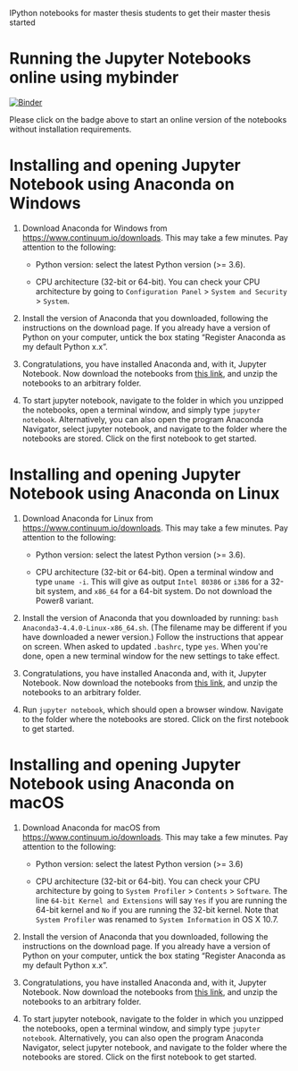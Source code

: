 IPython notebooks for master thesis students to get their master thesis started


Running the Jupyter Notebooks online using mybinder
===================================================

[![Binder](https://mybinder.org/badge_logo.svg)](https://mybinder.org/v2/gh/molmod/Tutorial/master/)

Please click on the badge above to start an online version of the notebooks without installation requirements.



Installing and opening Jupyter Notebook using Anaconda on Windows
=================================================================

1. Download Anaconda for Windows from https://www.continuum.io/downloads. This may take a
   few minutes. Pay attention to the following:

   - Python version: select the latest Python version (>= 3.6).

   - CPU architecture (32-bit or 64-bit). You can check your CPU architecture by going to `Configuration Panel` > `System and Security` > `System`.

2. Install the version of Anaconda that you downloaded, following the instructions on the
   download page. If you already have a version of Python on your computer, untick the box
   stating “Register Anaconda as my default Python x.x”.

3. Congratulations, you have installed Anaconda and, with it, Jupyter Notebook. Now download 
   the notebooks from [this link](http://github.com/molmod/Tutorial/archive/master.zip), and
   unzip the notebooks to an arbitrary folder.

4. To start jupyter notebook, navigate to the folder in which you unzipped the notebooks, open a terminal
   window, and simply type `jupyter notebook`. Alternatively, you can also open the program
   Anaconda Navigator, select jupyter notebook, and navigate to the folder
   where the notebooks are stored. Click on the first notebook to get started.


Installing and opening Jupyter Notebook using Anaconda on Linux
===============================================================

1. Download Anaconda for Linux from https://www.continuum.io/downloads. This may take a
   few minutes. Pay attention to the following:

    - Python version: select the latest Python version (>= 3.6).

    - CPU architecture (32-bit or 64-bit). Open a terminal window and type `uname -i`.
      This will give as output `Intel 80386` or `i386` for a 32-bit system, and `x86_64`
      for a 64-bit system. Do not download the Power8 variant.

2. Install the version of Anaconda that you downloaded by running: `bash Anaconda3-4.4.0-Linux-x86_64.sh`. (The filename may be different if you have downloaded a newer version.) Follow the
   instructions that appear on screen. When asked to updated `.bashrc`, type `yes`. When
   you're done, open a new terminal window for the new settings to take effect.

3. Congratulations, you have installed Anaconda and, with it, Jupyter Notebook. Now download 
   the notebooks from [this link](http://github.com/molmod/Tutorial/archive/master.zip), and
   unzip the notebooks to an arbitrary folder.

4. Run `jupyter notebook`, which should open a browser window. Navigate to the folder
   where the notebooks are stored. Click on the first notebook to get started.


Installing and opening Jupyter Notebook using Anaconda on macOS
===============================================================

1. Download Anaconda for macOS from https://www.continuum.io/downloads. This may take a
   few minutes. Pay attention to the following:

    - Python version: select the latest Python version (>= 3.6)

    - CPU architecture (32-bit or 64-bit). You can check your CPU architecture by going to `System Profiler` > `Contents` > `Software`. The line `64-bit Kernel and Extensions` will say `Yes` if you are running the 64-bit kernel and `No` if you are running the 32-bit kernel. Note that `System Profiler` was renamed to `System Information` in OS X 10.7.

2. Install the version of Anaconda that you downloaded, following the instructions on the
   download page. If you already have a version of Python on your computer, untick the box
   stating “Register Anaconda as my default Python x.x”.

3. Congratulations, you have installed Anaconda and, with it, Jupyter Notebook. Now download 
   the notebooks from [this link](http://github.com/molmod/Tutorial/archive/master.zip), and
   unzip the notebooks to an arbitrary folder.

4. To start jupyter notebook, navigate to the folder in which you unzipped the notebooks, open a terminal
   window, and simply type `jupyter notebook`. Alternatively, you can also open the program
   Anaconda Navigator, select jupyter notebook, and navigate to the folder
   where the notebooks are stored. Click on the first notebook to get started.
